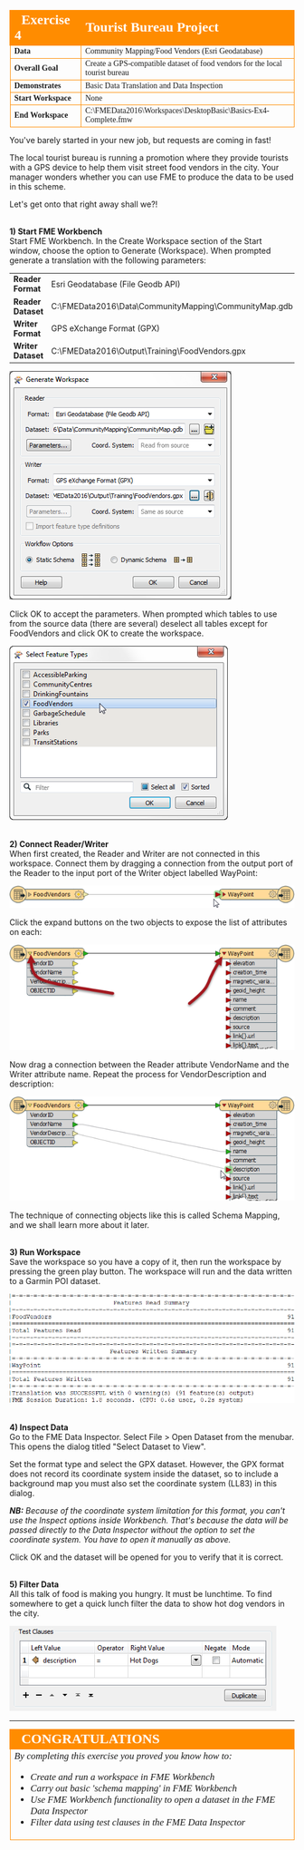 <!--Exercise Section-->
<!--NB: In GitBook world we don't give a number to exercises-->

<table style="border-spacing: 0px;border-collapse: collapse;font-family:serif">
<tr>
<td width=25% style="vertical-align:middle;background-color:darkorange;border: 2px solid darkorange">
<i class="fa fa-cogs fa-lg fa-pull-left fa-fw" style="color:white;padding-right: 12px;vertical-align:text-top"></i>
<span style="color:white;font-size:x-large;font-weight: bold">Exercise 4</span>
</td>
<td style="border: 2px solid darkorange;background-color:darkorange;color:white">
<span style="color:white;font-size:x-large;font-weight: bold">Tourist Bureau Project</span>
</td>
</tr>

<tr>
<td style="border: 1px solid darkorange; font-weight: bold">Data</td>
<td style="border: 1px solid darkorange">Community Mapping/Food Vendors (Esri Geodatabase)</td>
</tr>

<tr>
<td style="border: 1px solid darkorange; font-weight: bold">Overall Goal</td>
<td style="border: 1px solid darkorange">Create a GPS-compatible dataset of food vendors for the local tourist bureau</td>
</tr>

<tr>
<td style="border: 1px solid darkorange; font-weight: bold">Demonstrates</td>
<td style="border: 1px solid darkorange">Basic Data Translation and Data Inspection</td>
</tr>

<tr>
<td style="border: 1px solid darkorange; font-weight: bold">Start Workspace</td>
<td style="border: 1px solid darkorange">None</td>
</tr>

<tr>
<td style="border: 1px solid darkorange; font-weight: bold">End Workspace</td>
<td style="border: 1px solid darkorange">C:\FMEData2016\Workspaces\DesktopBasic\Basics-Ex4-Complete.fmw</td>
</tr>

</table>


You've barely started in your new job, but requests are coming in fast! 

The local tourist bureau is running a promotion where they provide tourists with a GPS device to help them visit street food vendors in the city. Your manager wonders whether you can use FME to produce the data to be used in this scheme.

Let's get onto that right away shall we?!


<br>**1) Start FME Workbench**
<br>Start FME Workbench. In the Create Workspace section of the Start window, choose the option to Generate (Workspace). When prompted generate a translation with the following parameters:

<table style="border: 0px">

<tr>
<td style="font-weight: bold">Reader Format</td>
<td style="">Esri Geodatabase (File Geodb API)</td>
</tr>

<tr>
<td style="font-weight: bold">Reader Dataset</td>
<td style="">C:\FMEData2016\Data\CommunityMapping\CommunityMap.gdb</td>
</tr>

<tr>
<td style="font-weight: bold">Writer Format</td>
<td style="">GPS eXchange Format (GPX)</td>
</tr>

<tr>
<td style="font-weight: bold">Writer Dataset</td>
<td style="">C:\FMEData2016\Output\Training\FoodVendors.gpx</td>
</tr>

</table>

![](./Images/Img1.61.Ex4.GenerateWorkspaceDialog.png)

Click OK to accept the parameters. When prompted which tables to use from the source data (there are several) deselect all tables except for FoodVendors and click OK to create the workspace.

![](./Images/Img1.62.Ex4.SelectFTDialog.png)


<br>**2) Connect Reader/Writer**
<br>When first created, the Reader and Writer are not connected in this workspace. Connect them by dragging a connection from the output port of the Reader to the input port of the Writer object labelled WayPoint:

![](./Images/Img1.63.Ex4.JoinFeatureTypes.png)

Click the expand buttons on the two objects to expose the list of attributes on each:

![](./Images/Img1.64.Ex4.ExposeAttributes.png)

Now drag a connection between the Reader attribute VendorName and the Writer attribute name. Repeat the process for VendorDescription and description:

![](./Images/Img1.65.Ex4.JoinAttributes.png)

The technique of connecting objects like this is called Schema Mapping, and we shall learn more about it later.


<br>**3) Run Workspace**
<br>Save the workspace so you have a copy of it, then run the workspace by pressing the green play button. The workspace will run and the data written to a Garmin POI dataset.

![](./Images/Img1.66.Ex4.LogWindow.png)


<br>**4) Inspect Data**
<br>Go to the FME Data Inspector. Select File &gt; Open Dataset from the menubar. This opens the dialog titled "Select Dataset to View". 

Set the format type and select the GPX dataset. However, the GPX format does not record its coordinate system inside the dataset, so to include a background map you must also set the coordinate system (LL83) in this dialog.

***NB:*** *Because of the coordinate system limitation for this format, you can't use the Inspect options inside Workbench. That's because the data will be passed directly to the Data Inspector without the option to set the coordinate system. You have to open it manually as above.*

Click OK and the dataset will be opened for you to verify that it is correct.


<br>**5) Filter Data**
<br>All this talk of food is making you hungry. It must be lunchtime. To find somewhere to get a quick lunch filter the data to show hot dog vendors in the city.

![](./Images/Img1.68.Ex4.FilterHotDogsInDataInspector.png)


---

<!--Exercise Congratulations Section--> 

<table style="border-spacing: 0px">
<tr>
<td style="vertical-align:middle;background-color:darkorange;border: 2px solid darkorange">
<i class="fa fa-thumbs-o-up fa-lg fa-pull-left fa-fw" style="color:white;padding-right: 12px;vertical-align:text-top"></i>
<span style="color:white;font-size:x-large;font-weight: bold;font-family:serif">CONGRATULATIONS</span>
</td>
</tr>

<tr>
<td style="border: 1px solid darkorange">
<span style="font-family:serif; font-style:italic; font-size:larger">
By completing this exercise you proved you know how to:
<br>
<ul><li>Create and run a workspace in FME Workbench</li>
<li>Carry out basic 'schema mapping' in FME Workbench</li>
<li>Use FME Workbench functionality to open a dataset in the FME Data Inspector</li>
<li>Filter data using test clauses in the FME Data Inspector</li></ul>
</span>
</td>
</tr>
</table>
